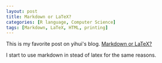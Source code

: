 ```yaml
---
layout: post
title: Markdown or LaTeX?
categories: [R language, Computer Science]
tags: [Markdown, LaTeX, HTML, printing]
---
```


This is my favorite post on yihui's blog. [Markdown or LaTeX?](http://yihui.name/en/2013/10/markdown-or-latex/)

I start to use markdown in stead of latex for the same reasons.





